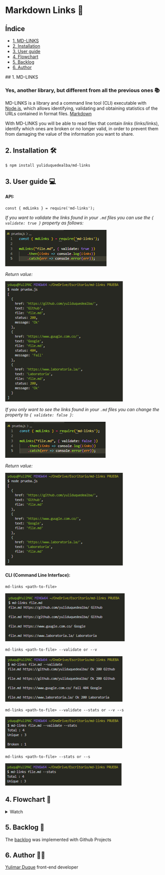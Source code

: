 # Markdown Links 🔗

## Índice

* [1. MD-LINKS](#1-md-links)
* [2. Installation](#2-installation)
* [3. User guide](#3-user-guide)
* [4. Flowchart](#4-flowchart)
* [5. Backlog](#5-backlog)
* [6. Author](#6-author)

<div id='1-md-links'>
## 1. MD-LINKS

### Yes, another library, but different from all the previous ones 📚

MD-LINKS is a library and a command line tool (CLI) executable with [Node.js](https://nodejs.org/), which allows identifying, validating and obtaining statistics of the URLs contained in format files. [Markdown](https://en.wikipedia.org/wiki/Markdown)

With MD-LINKS you will be able to read files that contain _links_ (links/links), identify which ones are broken or no longer valid, in order to prevent them from damaging the value of the information you want to share.

## 2. Installation 🛠

`$ npm install yuliduquedealba/md-links`

## 3. User guide 💻

#### API:

`const { mdLinks } = require('md-links');`

*If you want to validate the links found in your `.md` files you can use the `{ validate: true }` property as follows:*

![api](./img/api-v-true.png)

*Return value:*

![validate true cli](./img/api-v-true-cli.png)


*If you only want to see the links found in your `.md` files you can change the property to `{ validate: false }`:*

![api](./img/api-v-false.png)

*Return value:*

![validate false cli](./img/api-v-false-cli.png)


#### CLI (Command Line Interface):

`md-links <path-to-file>`

![Object with links](./img/mdLinks-route.png)

`md-links <path-to-file> --validate or --v`

![Option --validate](./img/mdLinks-route-v.png)

`md-links <path-to-file> --validate --stats or --v --s`

![Option --validate and --stats](./img/mdLinks-route-v-s.png)

`md-links <path-to-file> --stats or --s`

![Option --stats](./img/mdLinks-route-s.png)


## 4. Flowchart 🔁

  <details><summary>Watch</summary><p>

![Flowchart](./img/Diagrama%20de%20flujo.png)
  
</p></details>

## 5. Backlog 📝

The [backlog](https://github.com/yuliduquedealba/md-links/projects/1) was implemented with Github Projects

## 6. Author 👩‍💻

[Yulimar Duque](https://www.linkedin.com/in/yulimarduque/) front-end developer